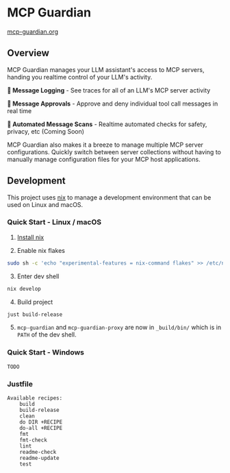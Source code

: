 # MCP Guardian

[mcp-guardian.org](https://mcp-guardian.org)

## Overview

MCP Guardian manages your LLM assistant's access to MCP servers, handing you realtime control of your LLM's activity.

**📜 Message Logging** - See traces for all of an LLM's MCP server activity

**💂 Message Approvals** - Approve and deny individual tool call messages in real time

**🤖 Automated Message Scans** - Realtime automated checks for safety, privacy, etc (Coming Soon)

MCP Guardian also makes it a breeze to manage multiple MCP server configurations. Quickly switch between server collections without having to manually manage configuration files for your MCP host applications.

## Development

This project uses [nix](https://nixos.org/) to manage a development environment that can be used on Linux and macOS.

### Quick Start - Linux / macOS

1. [Install nix](https://nixos.org/download/)

2. Enable nix flakes
```bash
sudo sh -c 'echo "experimental-features = nix-command flakes" >> /etc/nix/nix.conf'
```

3. Enter dev shell
```bash
nix develop
```

4. Build project
```bash
just build-release
```

5. `mcp-guardian` and `mcp-guardian-proxy` are now in `_build/bin/` which is in `PATH` of the dev shell.

### Quick Start - Windows

```
TODO
```

### Justfile

```present just --list
Available recipes:
    build
    build-release
    clean
    do DIR +RECIPE
    do-all +RECIPE
    fmt
    fmt-check
    lint
    readme-check
    readme-update
    test
```
